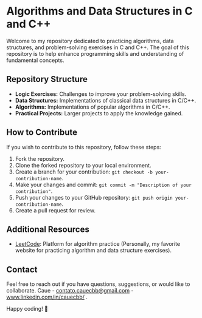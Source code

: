 # Algorithms and Data Structures in C and C++

Welcome to my repository dedicated to practicing algorithms, data structures, and problem-solving exercises in C and C++. The goal of this repository is to help enhance programming skills and understanding of fundamental concepts.

## Repository Structure

- **Logic Exercises:** Challenges to improve your problem-solving skills.
- **Data Structures:** Implementations of classical data structures in C/C++.
- **Algorithms:** Implementations of popular algorithms in C/C++.
- **Practical Projects:** Larger projects to apply the knowledge gained.

## How to Contribute

If you wish to contribute to this repository, follow these steps:

1. Fork the repository.
2. Clone the forked repository to your local environment.
3. Create a branch for your contribution: `git checkout -b your-contribution-name`.
4. Make your changes and commit: `git commit -m "Description of your contribution"`.
5. Push your changes to your GitHub repository: `git push origin your-contribution-name`.
6. Create a pull request for review.

## Additional Resources

- [LeetCode](https://leetcode.com/): Platform for algorithm practice (Personally, my favorite website for practicing algorithm and data structure exercises).

## Contact

Feel free to reach out if you have questions, suggestions, or would like to collaborate.
Caue - contato.cauecbb@gmail.com - www.linkedin.com/in/cauecbb/ .

Happy coding! 🚀
